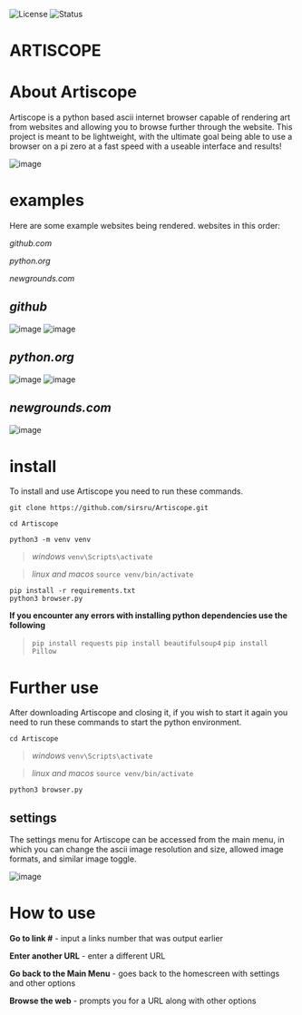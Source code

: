 ![License](https://img.shields.io/badge/license-MIT-blue.svg) ![Status](https://img.shields.io/badge/Stable-green.svg)

**ARTISCOPE**
======================
**About Artiscope**
======================
Artiscope is a python based ascii internet browser capable of rendering art from websites and allowing you to browse further through the website. This project is meant to be lightweight, with the ultimate goal being able to use a browser on a pi zero at a fast speed with a useable interface and results!

![image](https://github.com/user-attachments/assets/bb35d689-9d4a-49d1-a516-6e8a018628ab)


**examples**
======================
Here are some example websites being rendered.
websites in this order:

*github.com*

*python.org*

*newgrounds.com*

***github***
-------------------
![image](https://github.com/user-attachments/assets/2b1ccce0-c19d-492e-9aa5-fa0183bdd2c7)
![image](https://github.com/user-attachments/assets/eaa1fd75-92dd-4f68-928d-3ee7ae229ae7)



***python.org***
---------------------
![image](https://github.com/user-attachments/assets/4879321e-7eab-43c8-ac4b-12998aadbd1b)
![image](https://github.com/user-attachments/assets/4363a0d5-f0a2-44d2-b398-aa235caff0e2)



***newgrounds.com***
---------------------
![image](https://github.com/user-attachments/assets/13237c89-90a2-4e64-ab5f-372c1c82200f)


**install**
===============

To install and use Artiscope you need to run these commands.
```
git clone https://github.com/sirsru/Artiscope.git

cd Artiscope

python3 -m venv venv
```
>*windows*
>`venv\Scripts\activate`

>*linux and macos*
>`source venv/bin/activate`

```
pip install -r requirements.txt
python3 browser.py
```

**If you encounter any errors with installing python dependencies use the following**

>`pip install requests`
`pip install beautifulsoup4`
`pip install Pillow`


**Further use**
==========================
After downloading Artiscope and closing it, if you wish to start it again you need to run these commands to start the python environment.

```
cd Artiscope
```
>*windows*
>`venv\Scripts\activate`

>*linux and macos*
>`source venv/bin/activate`

```
python3 browser.py
```


**settings**
----------------------
The settings menu for Artiscope can be accessed from the main menu, in which you can change the ascii image resolution and size, allowed image formats, and similar image toggle.

![image](https://github.com/user-attachments/assets/f04666f0-103f-4af8-baba-f788c8c8a40a)

**How to use**
======================
**Go to link #** - input a links number that was output earlier

**Enter another URL** - enter a different URL

**Go back to the Main Menu** - goes back to the homescreen with settings and other options

**Browse the web** - prompts you for a URL along with other options


